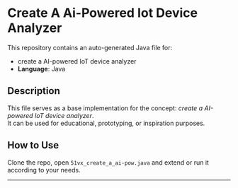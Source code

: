 # Create A Ai-Powered Iot Device Analyzer

This repository contains an auto-generated Java file for:

- create a AI-powered IoT device analyzer
- **Language**: Java

## Description

This file serves as a base implementation for the concept: *create a AI-powered IoT device analyzer*.  
It can be used for educational, prototyping, or inspiration purposes.

## How to Use

Clone the repo, open `51vx_create_a_ai-pow.java` and extend or run it according to your needs.

---


